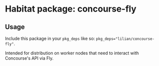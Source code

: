# Habitat package: concourse-fly

## Usage
Include this package in your `pkg_deps` like so:
`pkg_deps="lilian/concourse-fly"`.

Intended for distribution on worker nodes that need to interact with Concourse's API via Fly.
